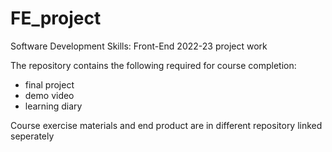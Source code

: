 # FE_project
Software Development Skills: Front-End 2022-23 project work

The repository contains the following required for course completion:
  - final project
  - demo video
  - learning diary

Course exercise materials and end product are in different repository linked seperately
